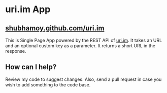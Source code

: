 # uri.im App
## [shubhamoy.github.com/uri.im](https://shubhamoy.github.com/uri.im)
This is Single Page App powered by the REST API of [uri.im](http://uri.im). It takes an URL and an optional custom key as a parameter. It returns a short URL in the response.

## How can I help?
Review my code to suggest changes. Also, send a pull request in case you wish to add something to the code base.